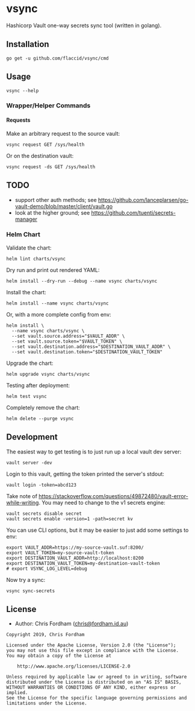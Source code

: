 # vsync

Hashicorp Vault one-way secrets sync tool (written in golang).

## Installation

`go get -u github.com/flaccid/vsync/cmd`

## Usage

`vsync --help`

### Wrapper/Helper Commands

#### Requests

Make an arbitrary request to the source vault:

```
vsync request GET /sys/health
```

Or on the destination vault:

```
vsync request -ds GET /sys/health
```

## TODO

- support other auth methods; see https://github.com/lanceplarsen/go-vault-demo/blob/master/client/vault.go
- look at the higher ground; see https://github.com/tuenti/secrets-manager

### Helm Chart

Validate the chart:

`helm lint charts/vsync`

Dry run and print out rendered YAML:

`helm install --dry-run --debug --name vsync charts/vsync`

Install the chart:

`helm install --name vsync charts/vsync`

Or, with a more complete config from env:

```
helm install \
  --name vsync charts/vsync \
  --set vault.source.address="$VAULT_ADDR" \
  --set vault.source.token="$VAULT_TOKEN" \
  --set vault.destination.address="$DESTINATION_VAULT_ADDR" \
  --set vault.destination.token="$DESTINATION_VAULT_TOKEN"
```

Upgrade the chart:

`helm upgrade vsync charts/vsync`

Testing after deployment:

`helm test vsync`

Completely remove the chart:

`helm delete --purge vsync`

## Development

The easiest way to get testing is to just run up a local vault dev server:

`vault server -dev`

Login to this vault, getting the token printed the server's stdout:

`vault login -token=abcd123`

Take note of https://stackoverflow.com/questions/49872480/vault-error-while-writing.
You may need to change to the v1 secrets engine:

```
vault secrets disable secret
vault secrets enable -version=1 -path=secret kv
```

You can use CLI options, but it may be easier to just add some settings to env:

```
export VAULT_ADDR=https://my-source-vault.suf:8200/
export VAULT_TOKEN=my-source-vault-token
export DESTINATION_VAULT_ADDR=http://localhost:8200
export DESTINATION_VAULT_TOKEN=my-destination-vault-token
# export VSYNC_LOG_LEVEL=debug
```

Now try a sync:

`vsync sync-secrets`

## License

- Author: Chris Fordham (<chris@fordham.id.au>)

```text
Copyright 2019, Chris Fordham

Licensed under the Apache License, Version 2.0 (the "License");
you may not use this file except in compliance with the License.
You may obtain a copy of the License at

    http://www.apache.org/licenses/LICENSE-2.0

Unless required by applicable law or agreed to in writing, software
distributed under the License is distributed on an "AS IS" BASIS,
WITHOUT WARRANTIES OR CONDITIONS OF ANY KIND, either express or implied.
See the License for the specific language governing permissions and
limitations under the License.
```
